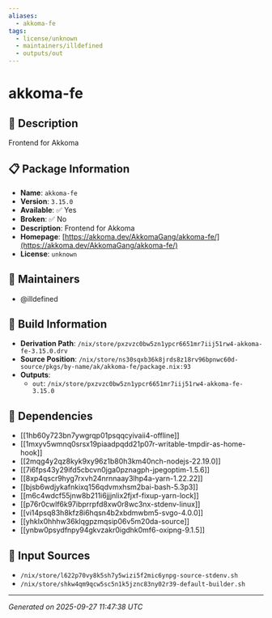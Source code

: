 ```yaml
---
aliases:
  - akkoma-fe
tags:
  - license/unknown
  - maintainers/illdefined
  - outputs/out
---
```


# akkoma-fe

## 📝 Description

Frontend for Akkoma

## 📋 Package Information

- **Name**: `akkoma-fe`
- **Version**: `3.15.0`
- **Available**: ✅ Yes
- **Broken**: ✅ No
- **Description**: Frontend for Akkoma
- **Homepage**: [https://akkoma.dev/AkkomaGang/akkoma-fe/](https://akkoma.dev/AkkomaGang/akkoma-fe/)
- **License**: `unknown`
## 👥 Maintainers

- @illdefined


## 🔧 Build Information

- **Derivation Path**: `/nix/store/pxzvzc0bw5zn1ypcr6651mr7iij51rw4-akkoma-fe-3.15.0.drv`
- **Source Position**: `/nix/store/ns30sqxb36k8jrds8z18rv96bpnwc60d-source/pkgs/by-name/ak/akkoma-fe/package.nix:93`
- **Outputs**:
  - `out`:  `/nix/store/pxzvzc0bw5zn1ypcr6651mr7iij51rw4-akkoma-fe-3.15.0`

## 🔗 Dependencies

- [[1hb60y723bn7ywgrqp01psqqcyivaii4-offline]]
- [[1mxyv5wmnq0srsx19piaadpqdd21p07r-writable-tmpdir-as-home-hook]]
- [[2mqg4y2qz8kyk9xy96z1b80h3km40nch-nodejs-22.19.0]]
- [[7i6fps43y29ifd5cbcvn0jga0pznagph-jpegoptim-1.5.6]]
- [[8xp4qscr9hyg7rxvh24nrnnaay3lhp4a-yarn-1.22.22]]
- [[bjsb6wdjykafnkixq156qdvmxhsm2bai-bash-5.3p3]]
- [[m6c4wdcf55jnw8b211i6jjjnlix2fjxf-fixup-yarn-lock]]
- [[p76r0cwlf6k97ibprrpfd8xw0r8wc3nx-stdenv-linux]]
- [[vi14psq83h8kfz8i6hqsn4b2xbdmwbm5-svgo-4.0.0]]
- [[yhklx0hhhw36klqgpzmqsip06v5m20da-source]]
- [[ynbw0psydfnpy94gkvzakr0igdhk0mf6-oxipng-9.1.5]]

## 📁 Input Sources

- `/nix/store/l622p70vy8k5sh7y5wizi5f2mic6ynpg-source-stdenv.sh`
- `/nix/store/shkw4qm9qcw5sc5n1k5jznc83ny02r39-default-builder.sh`

---
*Generated on 2025-09-27 11:47:38 UTC*
